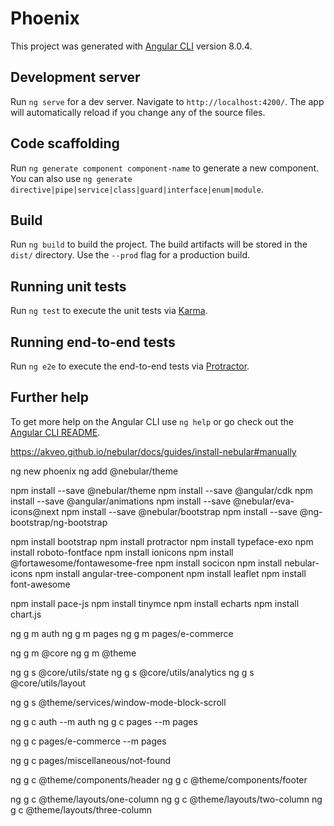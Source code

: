 # Phoenix

This project was generated with [Angular CLI](https://github.com/angular/angular-cli) version 8.0.4.

## Development server

Run `ng serve` for a dev server. Navigate to `http://localhost:4200/`. The app will automatically reload if you change any of the source files.

## Code scaffolding

Run `ng generate component component-name` to generate a new component. You can also use `ng generate directive|pipe|service|class|guard|interface|enum|module`.

## Build

Run `ng build` to build the project. The build artifacts will be stored in the `dist/` directory. Use the `--prod` flag for a production build.

## Running unit tests

Run `ng test` to execute the unit tests via [Karma](https://karma-runner.github.io).

## Running end-to-end tests

Run `ng e2e` to execute the end-to-end tests via [Protractor](http://www.protractortest.org/).

## Further help

To get more help on the Angular CLI use `ng help` or go check out the [Angular CLI README](https://github.com/angular/angular-cli/blob/master/README.md).



https://akveo.github.io/nebular/docs/guides/install-nebular#manually


ng new phoenix
ng add @nebular/theme

npm install --save @nebular/theme 
npm install --save @angular/cdk 
npm install --save @angular/animations
npm install --save @nebular/eva-icons@next
npm install --save @nebular/bootstrap
npm install --save @ng-bootstrap/ng-bootstrap


npm install bootstrap
npm install protractor
npm install typeface-exo
npm install roboto-fontface
npm install ionicons
npm install @fortawesome/fontawesome-free
npm install socicon
npm install nebular-icons
npm install angular-tree-component
npm install leaflet
npm install font-awesome


npm install pace-js
npm install tinymce
npm install echarts
npm install chart.js
     



ng g m auth
ng g m pages
ng g m pages/e-commerce 

ng g m @core
ng g m @theme


ng g s @core/utils/state
ng g s @core/utils/analytics
ng g s @core/utils/layout

ng g s @theme/services/window-mode-block-scroll


ng g c auth --m auth
ng g c pages --m pages 


ng g c pages/e-commerce  --m pages 

ng g c pages/miscellaneous/not-found


ng g c @theme/components/header
ng g c @theme/components/footer



ng g c @theme/layouts/one-column
ng g c @theme/layouts/two-column
ng g c @theme/layouts/three-column
